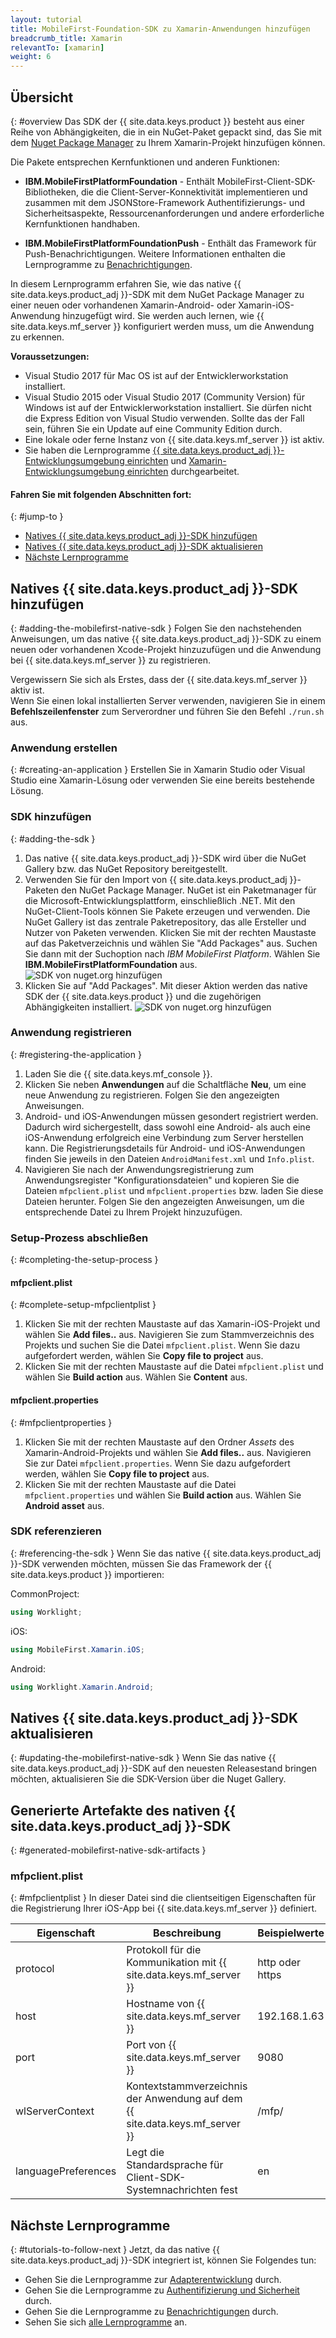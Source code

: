 ```yaml
---
layout: tutorial
title: MobileFirst-Foundation-SDK zu Xamarin-Anwendungen hinzufügen
breadcrumb_title: Xamarin
relevantTo: [xamarin]
weight: 6
---
```

<!-- NLS_CHARSET=UTF-8 -->
## Übersicht
{: #overview
Das SDK der {{ site.data.keys.product }} besteht aus einer Reihe von Abhängigkeiten, die in ein NuGet-Paket gepackt sind, das Sie mit dem [Nuget Package Manager](https://www.nuget.org/packages?q=mobilefirst) zu Ihrem Xamarin-Projekt hinzufügen können.

Die Pakete entsprechen Kernfunktionen und anderen Funktionen:  

* **IBM.MobileFirstPlatformFoundation** - Enthält MobileFirst-Client-SDK-Bibliotheken, die die Client-Server-Konnektivität implementieren und zusammen mit dem JSONStore-Framework Authentifizierungs- und Sicherheitsaspekte, Ressourcenanforderungen und andere erforderliche Kernfunktionen handhaben.
 
* **IBM.MobileFirstPlatformFoundationPush** - Enthält das Framework für Push-Benachrichtigungen. Weitere Informationen enthalten die Lernprogramme zu [Benachrichtigungen](../../../notifications/).

In diesem Lernprogramm erfahren Sie, wie das native {{ site.data.keys.product_adj }}-SDK mit dem NuGet Package Manager zu einer neuen oder vorhandenen Xamarin-Android- oder Xamarin-iOS-Anwendung hinzugefügt wird. Sie werden auch lernen,
wie {{ site.data.keys.mf_server }} konfiguriert werden muss, um die Anwendung zu erkennen.

**Voraussetzungen:**

- Visual Studio 2017 für Mac OS ist auf der Entwicklerworkstation installiert.
- Visual Studio 2015 oder Visual Studio 2017 (Community Version) für Windows ist auf der Entwicklerworkstation installiert. Sie dürfen nicht die Express Edition von Visual Studio verwenden. Sollte das der Fall sein, führen Sie ein Update auf eine Community Edition durch.  
- Eine lokale oder ferne Instanz von {{ site.data.keys.mf_server }} ist aktiv. 
- Sie haben die Lernprogramme
[{{ site.data.keys.product_adj }}-Entwicklungsumgebung einrichten](../../../installation-configuration/development/)
und [Xamarin-Entwicklungsumgebung einrichten](../../../installation-configuration/development/xamarin/) durchgearbeitet. 

#### Fahren Sie mit folgenden Abschnitten fort: 
{: #jump-to }
- [Natives {{ site.data.keys.product_adj }}-SDK hinzufügen](#adding-the-mobilefirst-native-sdk)
- [Natives {{ site.data.keys.product_adj }}-SDK aktualisieren](#updating-the-mobilefirst-native-sdk)
- [Nächste Lernprogramme](#tutorials-to-follow-next)

## Natives {{ site.data.keys.product_adj }}-SDK hinzufügen
{: #adding-the-mobilefirst-native-sdk }
Folgen Sie den nachstehenden Anweisungen, um das native {{ site.data.keys.product_adj }}-SDK
zu einem neuen oder vorhandenen Xcode-Projekt hinzuzufügen und die Anwendung bei {{ site.data.keys.mf_server }} zu registrieren.

Vergewissern Sie sich als Erstes, dass der {{ site.data.keys.mf_server }} aktiv
ist.   
Wenn Sie einen lokal installierten Server verwenden,
navigieren Sie in einem **Befehlszeilenfenster** zum Serverordner und führen Sie den Befehl
`./run.sh` aus.

### Anwendung erstellen
{: #creating-an-application }
Erstellen Sie in Xamarin Studio oder Visual Studio eine Xamarin-Lösung oder verwenden Sie eine bereits bestehende Lösung. 

### SDK hinzufügen
{: #adding-the-sdk }
1. Das native {{ site.data.keys.product_adj }}-SDK wird über die NuGet Gallery bzw. das NuGet Repository bereitgestellt.
2. Verwenden Sie für den Import von {{ site.data.keys.product_adj }}-Paketen den NuGet Package Manager. NuGet ist ein Paketmanager für die Microsoft-Entwicklungsplattform, einschließlich .NET. Mit den NuGet-Client-Tools können Sie Pakete erzeugen und verwenden. Die NuGet Gallery ist das zentrale Paketrepository, das alle Ersteller und Nutzer von Paketen verwenden. Klicken Sie mit der rechten Maustaste auf das Paketverzeichnis und wählen Sie "Add Packages" aus. Suchen Sie dann mit der Suchoption nach *IBM MobileFirst Platform*. Wählen Sie **IBM.MobileFirstPlatformFoundation** aus.
![SDK von nuget.org hinzufügen]({{site.baseurl}}/assets/xamarin-tutorials/add-package1.png)
3. Klicken Sie auf "Add Packages". Mit dieser Aktion werden das native SDK der {{ site.data.keys.product }} und die zugehörigen Abhängigkeiten installiert.
![SDK von nuget.org hinzufügen]({{site.baseurl}}/assets/xamarin-tutorials/add-package2.png)


### Anwendung registrieren
{: #registering-the-application }
1. Laden Sie die {{ site.data.keys.mf_console }}.
2. Klicken Sie neben **Anwendungen** auf die Schaltfläche **Neu**, um eine neue Anwendung zu registrieren. Folgen Sie den angezeigten Anweisungen. 
3. Android- und iOS-Anwendungen müssen gesondert registriert werden. Dadurch wird sichergestellt, dass sowohl eine Android- als auch eine iOS-Anwendung erfolgreich eine Verbindung zum Server herstellen kann. Die Registrierungsdetails für Android- und iOS-Anwendungen finden Sie jeweils in den Dateien `AndroidManifest.xml` und `Info.plist`. 
3. Navigieren Sie nach der Anwendungsregistrierung zum Anwendungsregister "Konfigurationsdateien" und kopieren Sie die Dateien `mfpclient.plist` und `mfpclient.properties` bzw. laden Sie diese Dateien herunter. Folgen Sie den angezeigten Anweisungen, um die entsprechende Datei zu Ihrem Projekt hinzuzufügen. 

### Setup-Prozess abschließen
{: #completing-the-setup-process }
#### mfpclient.plist
{: #complete-setup-mfpclientplist }
1. Klicken Sie mit der rechten Maustaste auf das Xamarin-iOS-Projekt und wählen Sie **Add files..** aus.
Navigieren Sie zum Stammverzeichnis des Projekts und suchen Sie die Datei `mfpclient.plist`. Wenn Sie dazu aufgefordert werden, wählen Sie **Copy file to project** aus.
2. Klicken Sie mit der rechten Maustaste auf die Datei `mfpclient.plist` und wählen Sie **Build action** aus. Wählen Sie **Content** aus.

#### mfpclient.properties
{: #mfpclientproperties }
1. Klicken Sie mit der rechten Maustaste auf den Ordner *Assets* des Xamarin-Android-Projekts und wählen Sie **Add files..** aus. Navigieren Sie zur Datei `mfpclient.properties`. Wenn Sie dazu aufgefordert werden, wählen Sie **Copy file to project** aus.
2. Klicken Sie mit der rechten Maustaste auf die Datei `mfpclient.properties` und wählen Sie **Build action** aus. Wählen Sie **Android asset** aus.

### SDK referenzieren
{: #referencing-the-sdk }
Wenn Sie das native {{ site.data.keys.product_adj }}-SDK verwenden möchten, müssen Sie das Framework der {{ site.data.keys.product }} importieren: 

CommonProject:

```csharp
using Worklight;
```

iOS:

```csharp
using MobileFirst.Xamarin.iOS;
```

Android:

```csharp
using Worklight.Xamarin.Android;
```

## Natives {{ site.data.keys.product_adj }}-SDK aktualisieren
{: #updating-the-mobilefirst-native-sdk }
Wenn Sie das native {{ site.data.keys.product_adj }}-SDK auf den neuesten Releasestand bringen möchten, aktualisieren Sie die SDK-Version über die Nuget Gallery.

## Generierte Artefakte des nativen {{ site.data.keys.product_adj }}-SDK
{: #generated-mobilefirst-native-sdk-artifacts }
### mfpclient.plist
{: #mfpclientplist }
In dieser Datei sind die clientseitigen Eigenschaften für die Registrierung Ihrer
iOS-App bei {{ site.data.keys.mf_server }}
definiert.

|Eigenschaft |Beschreibung |Beispielwerte |
|---------------------|---------------------------------------------------------------------|----------------|
|protocol |Protokoll für die Kommunikation mit {{ site.data.keys.mf_server }} |http oder https |
|host |Hostname von {{ site.data.keys.mf_server }} |192.168.1.63 |
|port |Port von {{ site.data.keys.mf_server }} |9080 |
|wlServerContext |Kontextstammverzeichnis der Anwendung auf dem {{ site.data.keys.mf_server }} |/mfp/ |
|languagePreferences |Legt die Standardsprache für Client-SDK-Systemnachrichten fest |en |

## Nächste Lernprogramme
{: #tutorials-to-follow-next }
Jetzt, da das native {{ site.data.keys.product_adj }}-SDK integriert ist, können Sie Folgendes tun: 

- Gehen Sie die Lernprogramme zur [Adapterentwicklung](../../../adapters/) durch. 
- Gehen Sie die Lernprogramme zu [Authentifizierung und Sicherheit](../../../authentication-and-security/) durch. 
- Gehen Sie die Lernprogramme zu [Benachrichtigungen](../../../notifications/) durch. 
- Sehen Sie sich [alle Lernprogramme](../../../all-tutorials) an. 
